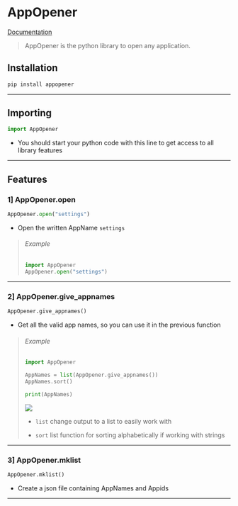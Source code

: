 # AppOpener

   [Documentation](https://pypi.org/project/appopener/)

> AppOpener is the python library to open any application.

## Installation

```cmd
pip install appopener
```

---

## Importing

```python
import AppOpener
```

- You should start your python code with this line to get access to all library features 

--- 

## Features

### 1] AppOpener.open

```python
AppOpener.open("settings")
```

- Open the written AppName `settings`

> ###### Example
> 
> ```python
> import AppOpener
> AppOpener.open("settings")
> ```

---

### 2] AppOpener.give_appnames

```python
AppOpener.give_appnames()
```

- Get all the valid app names, so you can use it in the previous function

> ###### Example
> 
> ```python
> import AppOpener
> 
> AppNames = list(AppOpener.give_appnames())
> AppNames.sort()
> 
> print(AppNames)
> ```
> 
> ![](https://github.com/Mohamed-Walid-24/TVControlLap/blob/main/Pics/AppNames.png?raw=true)
> 
> - `list` change output to a list to easily work with
> 
> - `sort` list function for sorting alphabetically if working with strings

---

### 3] AppOpener.mklist

```python
AppOpener.mklist()
```

- Create a json file containing AppNames and Appids

--- 

